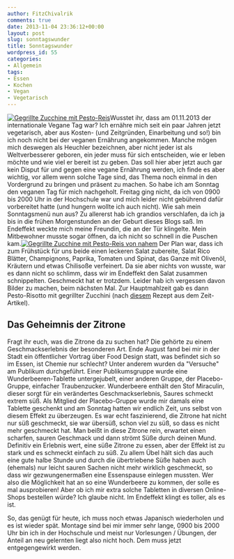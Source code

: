 ```yaml
---
author: FitzChivalrik
comments: true
date: 2013-11-04 23:36:12+00:00
layout: post
slug: sonntagswunder
title: Sonntagswunder
wordpress_id: 55
categories:
- Allgemein
tags:
- Essen
- Kochen
- Vegan
- Vegetarisch
---
```


[![Gegrillte Zucchine mit Pesto-Reis](http://www.pgunited.de/wp-content/uploads/2013/11/IMG_20131103_200907.jpg)](http://www.pgunited.de/wp-content/uploads/2013/11/IMG_20131103_200907.jpg)Wusstet ihr, dass am 01.11.2013 der internationale Vegane Tag war? Ich ernähre mich seit ein paar Jahren jetzt vegetarisch, aber aus Kosten- (und Zeitgründen, Einarbeitung und so!) bin ich noch nicht bei der veganen Ernährung angekommen. Manche mögen mich deswegen als Heuchler bezeichnen, aber nicht jeder ist als Weltverbesserer geboren, ein jeder muss für sich entscheiden, wie er leben möchte und wie viel er bereit ist zu geben. Das soll hier aber jetzt auch gar kein Disput für und gegen eine vegane Ernährung werden, ich finde es aber wichtig, vor allem wenn solche Tage sind, das Thema noch einmal in den Vordergrund zu bringen und präsent zu machen. So habe ich am Sonntag den veganen Tag für mich nachgeholt. Freitag ging nicht, da ich von 0900 bis 2000 Uhr in der Hochschule war und mich leider nicht gebührend dafür vorbereitet hatte (und hungern wollte ich auch nicht).
Wie sah mein Sonntagsmenü nun aus?<!-- more -->
Zu allererst hab ich grandios verschlafen, da ich ja bis in die frühen Morgenstunden an der Geburt dieses Blogs saß. Im Endeffekt weckte mich meine Freundin, die an der Tür klingelte. Mein Mitbewohner musste sogar öffnen, da ich nicht so schnell in die Puschen kam.[![Gegrillte Zucchine mit Pesto-Reis von nahem](http://www.pgunited.de/wp-content/uploads/2013/11/IMG_20131103_200925.jpg)](http://www.pgunited.de/wp-content/uploads/2013/11/IMG_20131103_200925.jpg)
Der Plan war, dass ich zum Frühstück für uns beide einen leckeren Salat zubereite, Salat Rico Blätter, Champignons, Paprika, Tomaten und Spinat, das Ganze mit Olivenöl, Kräutern und etwas Chilisoße verfeinert. Da sie aber nichts von wusste, war es dann nicht so schlimm, dass wir im Endeffekt den Salat zusammen schnippelten. Geschmeckt hat er trotzdem. Leider hab ich vergessen davon Bilder zu machen, beim nächsten Mal.
Zur Hauptmahlzeit gab es dann Pesto-Risotto mit gegrillter Zucchini (nach [diesem](http://www.zeit.de/lebensart/essen-trinken/2013-10/vegan-koeche-rezepte-blogs-attila-hildmann-post-punk-kitchen/seite-4) Rezept aus dem Zeit-Artikel).


## Das Geheimnis der Zitrone


Fragt ihr euch, was die Zitrone da zu suchen hat? Die gehörte zu einem Geschmackserlebnis der besonderen Art. Ende August fand bei mir in der Stadt ein öffentlicher Vortrag über Food Design statt, was befindet sich so im Essen, ist Chemie nur schlecht? Unter anderem wurden da "Versuche" am Publikum durchgeführt. Einer Publikumsgruppe wurde eine Wunderbeeren-Tablette untergejubelt, einer anderen Gruppe, der Placebo-Gruppe, einfacher Traubenzucker. Wunderbeere enthält den Stof Miraculin, dieser sorgt für ein verändertes Geschmackserlebnis, Saures schmeckt extrem süß.
Als Mitglied der Placebo-Gruppe wurde mir damals eine Tablette geschenkt und am Sonntag hatten wir endlich Zeit, uns selbst von diesem Effekt zu überzeugen. Es war echt faszinierend, die Zitrone hat nicht nur süß geschmeckt, sie war übersüß, schon viel zu süß, so dass es nicht mehr geschmeckt hat. Man beißt in diese Zitrone rein, erwartet einen scharfen, sauren Geschmack und dann strömt Süße durch deinen Mund. Definitiv ein Erlebnis wert, eine süße Zitrone zu essen, aber der Effekt ist zu stark und es schmeckt einfach zu süß. Zu allem Übel hält sich das auch eine gute halbe Stunde und durch die übertriebene Süße haben auch (ehemals) nur leicht sauren Sachen nicht mehr wirklich geschmeckt, so dass wir gezwungenermaßen eine Essenspause einlegen mussten.
Wer also die Möglichkeit hat an so eine Wunderbeere zu kommen, der solle es mal ausprobieren! Aber ob ich mir extra solche Tabletten in diversen Online-Shops bestellen würde? Ich glaube nicht. Im Endeffekt klingt es toller, als es ist.

So, das genügt für heute, ich muss noch etwas Japanisch wiederholen und es ist wieder spät. Montage sind bei mir immer sehr lange, 0900 bis 2000 Uhr bin ich in der Hochschule und meist nur Vorlesungen / Übungen, der Anteil an neu gelernten liegt also nicht hoch. Dem muss jetzt entgegengewirkt werden.

